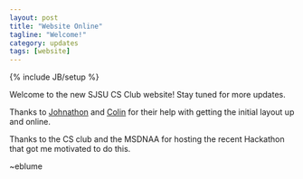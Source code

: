 ```yaml
---
layout: post
title: "Website Online"
tagline: "Welcome!"
category: updates
tags: [website]
---
```

{% include JB/setup %}

Welcome to the new SJSU CS Club website! Stay tuned for more updates.

Thanks to [Johnathon](https://github.com/36mbMonster) and [Colin](https://github.com/Lanzaa) for their help with getting the initial layout up and online.

Thanks to the CS club and the MSDNAA for hosting the recent Hackathon that got me motivated to do this.

~eblume

